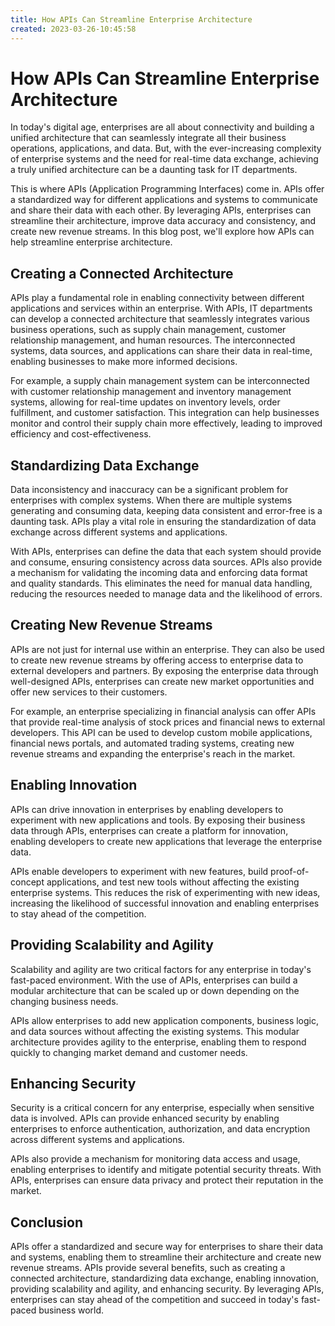 ```yaml
---
title: How APIs Can Streamline Enterprise Architecture 
created: 2023-03-26-10:45:58
---
```


# How APIs Can Streamline Enterprise Architecture

In today's digital age, enterprises are all about connectivity and building a unified architecture that can seamlessly integrate all their business operations, applications, and data. But, with the ever-increasing complexity of enterprise systems and the need for real-time data exchange, achieving a truly unified architecture can be a daunting task for IT departments.

This is where APIs (Application Programming Interfaces) come in. APIs offer a standardized way for different applications and systems to communicate and share their data with each other. By leveraging APIs, enterprises can streamline their architecture, improve data accuracy and consistency, and create new revenue streams. In this blog post, we'll explore how APIs can help streamline enterprise architecture.

## Creating a Connected Architecture

APIs play a fundamental role in enabling connectivity between different applications and services within an enterprise. With APIs, IT departments can develop a connected architecture that seamlessly integrates various business operations, such as supply chain management, customer relationship management, and human resources. The interconnected systems, data sources, and applications can share their data in real-time, enabling businesses to make more informed decisions.

For example, a supply chain management system can be interconnected with customer relationship management and inventory management systems, allowing for real-time updates on inventory levels, order fulfillment, and customer satisfaction. This integration can help businesses monitor and control their supply chain more effectively, leading to improved efficiency and cost-effectiveness.

## Standardizing Data Exchange

Data inconsistency and inaccuracy can be a significant problem for enterprises with complex systems. When there are multiple systems generating and consuming data, keeping data consistent and error-free is a daunting task. APIs play a vital role in ensuring the standardization of data exchange across different systems and applications.

With APIs, enterprises can define the data that each system should provide and consume, ensuring consistency across data sources. APIs also provide a mechanism for validating the incoming data and enforcing data format and quality standards. This eliminates the need for manual data handling, reducing the resources needed to manage data and the likelihood of errors.

## Creating New Revenue Streams

APIs are not just for internal use within an enterprise. They can also be used to create new revenue streams by offering access to enterprise data to external developers and partners. By exposing the enterprise data through well-designed APIs, enterprises can create new market opportunities and offer new services to their customers.

For example, an enterprise specializing in financial analysis can offer APIs that provide real-time analysis of stock prices and financial news to external developers. This API can be used to develop custom mobile applications, financial news portals, and automated trading systems, creating new revenue streams and expanding the enterprise's reach in the market.

## Enabling Innovation

APIs can drive innovation in enterprises by enabling developers to experiment with new applications and tools. By exposing their business data through APIs, enterprises can create a platform for innovation, enabling developers to create new applications that leverage the enterprise data.

APIs enable developers to experiment with new features, build proof-of-concept applications, and test new tools without affecting the existing enterprise systems. This reduces the risk of experimenting with new ideas, increasing the likelihood of successful innovation and enabling enterprises to stay ahead of the competition.

## Providing Scalability and Agility

Scalability and agility are two critical factors for any enterprise in today's fast-paced environment. With the use of APIs, enterprises can build a modular architecture that can be scaled up or down depending on the changing business needs.

APIs allow enterprises to add new application components, business logic, and data sources without affecting the existing systems. This modular architecture provides agility to the enterprise, enabling them to respond quickly to changing market demand and customer needs.

## Enhancing Security

Security is a critical concern for any enterprise, especially when sensitive data is involved. APIs can provide enhanced security by enabling enterprises to enforce authentication, authorization, and data encryption across different systems and applications.

APIs also provide a mechanism for monitoring data access and usage, enabling enterprises to identify and mitigate potential security threats. With APIs, enterprises can ensure data privacy and protect their reputation in the market.

## Conclusion

APIs offer a standardized and secure way for enterprises to share their data and systems, enabling them to streamline their architecture and create new revenue streams. APIs provide several benefits, such as creating a connected architecture, standardizing data exchange, enabling innovation, providing scalability and agility, and enhancing security. By leveraging APIs, enterprises can stay ahead of the competition and succeed in today's fast-paced business world.
